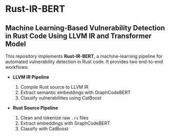 # Rust-IR-BERT

## Machine Learning-Based Vulnerability Detection in Rust Code Using LLVM IR and Transformer Model

This repository implements **Rust-IR-BERT**, a machine-learning pipeline for automated vulnerability detection in Rust code. It provides two end-to-end workflows:

- **LLVM IR Pipeline**  
  1. Compile Rust source to LLVM IR  
  2. Extract semantic embeddings with GraphCodeBERT  
  3. Classify vulnerabilities using CatBoost  

- **Rust Source Pipeline**  
  1. Clean and tokenize raw `.rs` files  
  2. Extract embeddings with GraphCodeBERT  
  3. Classify with CatBoost  

